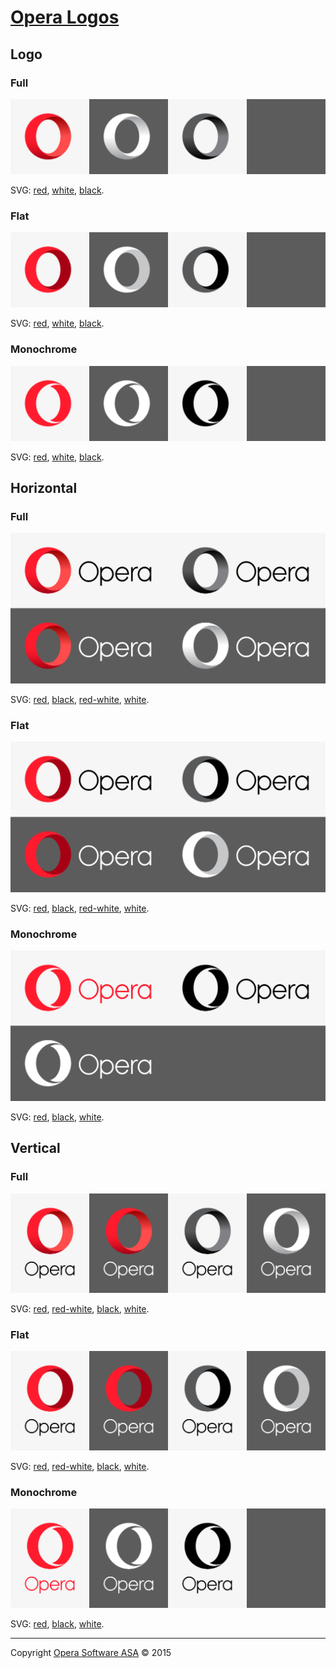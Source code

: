 # [Opera Logos](http://operasoftware.github.io/logo/)

## Logo

### Full

![](pictures/l-full.png)

SVG: [red](dest/logo/full-red.svg), [white](dest/logo/full-white.svg), [black](dest/logo/full-black.svg).

### Flat

![](pictures/l-flat.png)

SVG: [red](dest/logo/flat-red.svg), [white](dest/logo/flat-white.svg), [black](dest/logo/flat-black.svg).

### Monochrome

![](pictures/l-mono.png)

SVG: [red](dest/logo/mono-red.svg), [white](dest/logo/mono-white.svg), [black](dest/logo/mono-black.svg).

## Horizontal

### Full

![](pictures/h-full.png)

SVG: [red](dest/horizontal/full-red.svg), [black](dest/horizontal/full-black.svg), [red-white](dest/horizontal/full-red-white.svg), [white](dest/horizontal/full-white.svg).

### Flat

![](pictures/h-flat.png)

SVG: [red](dest/horizontal/flat-red.svg), [black](dest/horizontal/flat-black.svg), [red-white](dest/horizontal/flat-red-white.svg), [white](dest/horizontal/flat-white.svg).

### Monochrome

![](pictures/h-mono.png)

SVG: [red](dest/horizontal/mono-red.svg), [black](dest/horizontal/mono-black.svg), [white](dest/horizontal/mono-white.svg).

## Vertical

### Full

![](pictures/v-full.png)

SVG: [red](dest/vertical/full-red.svg), [red-white](dest/vertical/full-red-white.svg), [black](dest/vertical/full-black.svg), [white](dest/vertical/full-white.svg).

### Flat

![](pictures/v-flat.png)

SVG: [red](dest/vertical/flat-red.svg), [red-white](dest/vertical/flat-red-white.svg), [black](dest/vertical/flat-black.svg), [white](dest/vertical/flat-white.svg).

### Monochrome

![](pictures/v-mono.png)

SVG: [red](dest/vertical/mono-red.svg), [black](dest/vertical/mono-black.svg), [white](dest/vertical/mono-white.svg).

---
Copyright [Opera Software ASA](http://opera.com) © 2015
